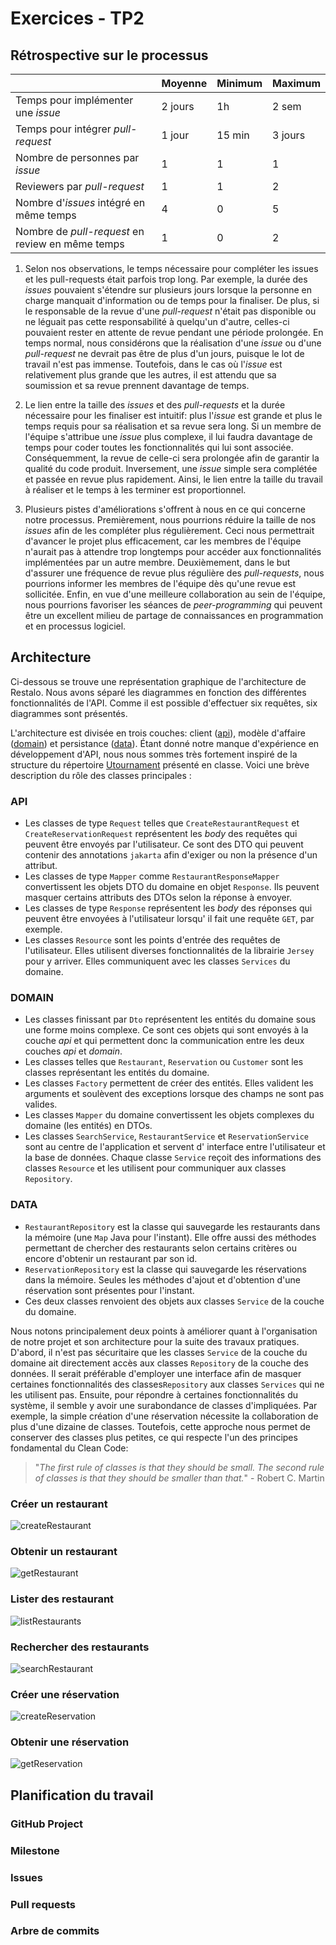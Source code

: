 # Exercices - TP2

## Rétrospective sur le processus

|                                                  | Moyenne | Minimum | Maximum |
|--------------------------------------------------|---------|---------|---------|
| Temps pour implémenter une _issue_               | 2 jours | 1h      | 2 sem   |
| Temps pour intégrer _pull-request_               | 1 jour  | 15 min  | 3 jours |
| Nombre de personnes par _issue_                  | 1       | 1       | 1       |
| Reviewers par _pull-request_                     | 1       | 1       | 2       |
| Nombre d'_issues_ intégré en même temps          | 4       | 0       | 5       |
| Nombre de _pull-request_ en review en même temps | 1       | 0       | 2       |

1. Selon nos observations, le temps nécessaire pour compléter les issues et les pull-requests était parfois trop 
   long. Par exemple, la durée des _issues_ pouvaient s'étendre sur plusieurs jours lorsque la personne en charge 
   manquait d'information ou de temps pour la finaliser. De plus, si le responsable de la revue d'une _pull-request_ 
   n'était pas disponible ou ne léguait pas cette responsabilité à quelqu'un d'autre, celles-ci pouvaient rester en 
   attente de revue pendant une période prolongée. En temps normal, nous considérons que la réalisation d'une 
   _issue_ ou d'une _pull-request_ ne devrait pas être de plus d'un jours, puisque le lot de travail n'est pas 
   immense. Toutefois, dans le cas où l'_issue_ est relativement plus grande que les autres, il est attendu que sa 
   soumission et sa revue prennent davantage de temps.

2. Le lien entre la taille des _issues_ et des _pull-requests_ et la durée nécessaire pour les finaliser est intuitif: 
   plus l'_issue_ est grande et plus le temps requis pour sa réalisation et sa revue sera long. Si un membre de 
   l'équipe s'attribue une _issue_ plus complexe, il lui faudra davantage de temps pour coder toutes les 
   fonctionnalités qui lui sont associée. Conséquemment, la revue de celle-ci sera prolongée afin de garantir la 
   qualité du code produit. Inversement, une _issue_ simple sera complétée et passée en revue plus rapidement. Ainsi, 
   le lien entre la taille du travail à réaliser et le temps à les terminer est proportionnel.

3. Plusieurs pistes d'améliorations s'offrent à nous en ce qui concerne notre processus. Premièrement, nous 
   pourrions réduire la taille de nos _issues_ afin de les compléter plus régulièrement. Ceci nous permettrait 
   d'avancer le projet plus efficacement, car les membres de l'équipe n'aurait pas à attendre trop longtemps pour 
   accéder aux fonctionnalités implémentées par un autre membre. Deuxièmement, dans le but d'assurer une fréquence de 
   revue plus régulière des _pull-requests_, nous pourrions informer les membres de l'équipe dès qu'une revue est 
   sollicitée. Enfin, en vue d'une meilleure collaboration au sein de l'équipe, nous pourrions favoriser les séances 
   de _peer-programming_ qui peuvent être un excellent milieu de partage de connaissances en programmation et en 
   processus logiciel.

## Architecture

Ci-dessous se trouve une représentation graphique de l'architecture de Restalo. Nous avons séparé les diagrammes en
fonction des différentes fonctionnalités de l'API. Comme il est possible d'effectuer six requêtes, six diagrammes sont
présentés.

L'architecture est divisée en trois couches: client ([api](#api)), modèle d'affaire ([domain](#domain)) et
persistance ([data](#data)). Étant donné notre manque d'expérience en développement d'API, nous nous sommes très
fortement inspiré de la structure du répertoire [Utournament](https://github.com/glo2003/UTournament) présenté en 
classe. Voici une brève description du rôle des classes principales :

### API

- Les classes de type `Request` telles que `CreateRestaurantRequest` et `CreateReservationRequest` représentent les
  *body* des requêtes qui peuvent être envoyés par l'utilisateur. Ce sont des DTO qui peuvent contenir des
  annotations `jakarta` afin d'exiger ou non la présence d'un attribut.
- Les classes de type `Mapper` comme `RestaurantResponseMapper` convertissent les objets DTO du domaine en
  objet `Response`. Ils peuvent masquer certains attributs des DTOs selon la réponse à envoyer.
- Les classes de type `Response` représentent les *body* des réponses qui peuvent être envoyées à l'utilisateur lorsqu'
  il fait une requête `GET`, par exemple.
- Les classes `Resource` sont les points d'entrée des requêtes de l'utilisateur. Elles utilisent diverses
  fonctionnalités de la librairie `Jersey` pour y arriver. Elles communiquent avec les classes `Services` du domaine.

### DOMAIN

- Les classes finissant par `Dto` représentent les entités du domaine sous une forme moins complexe. Ce sont ces objets
  qui sont envoyés à la couche *api* et qui permettent donc la communication entre les deux couches *api* et *domain*.
- Les classes telles que `Restaurant`, `Reservation` ou `Customer` sont les classes représentant les entités du domaine.
- Les classes `Factory` permettent de créer des entités. Elles valident les arguments et soulèvent des exceptions
  lorsque des champs ne sont pas valides.
- Les classes `Mapper` du domaine convertissent les objets complexes du domaine (les entités) en DTOs.
- Les classes `SearchService`, `RestaurantService` et `ReservationService` sont au centre de l'application et servent d'
  interface entre l'utilisateur et la base de données. Chaque classe `Service` reçoit des informations des
  classes `Resource` et les utilisent pour communiquer aux classes `Repository`.

### DATA

- `RestaurantRepository` est la classe qui sauvegarde les restaurants dans la mémoire (une `Map` Java pour l'instant).
  Elle offre aussi des méthodes permettant de chercher des restaurants selon certains critères ou encore d'obtenir un
  restaurant par son id.
- `ReservationRepository` est la classe qui sauvegarde les réservations dans la mémoire. Seules les méthodes d'ajout et
  d'obtention d'une réservation sont présentes pour l'instant.
- Ces deux classes renvoient des objets aux classes `Service` de la couche du domaine.

Nous notons principalement deux points à améliorer quant à l'organisation de notre projet et son architecture pour 
la suite des travaux pratiques. D'abord, il n'est pas sécuritaire que les classes `Service` de la couche du 
domaine ait directement accès aux classes `Repository` de la couche des données. Il serait préférable d'employer une 
interface afin de masquer certaines fonctionnalités des classes`Repository` aux classes `Services` qui ne les 
utilisent pas. Ensuite, pour répondre à certaines fonctionnalités du système, il semble y avoir une surabondance de 
classes d'impliquées. Par exemple, la simple création d'une réservation nécessite la collaboration de plus d'une 
dizaine de classes. Toutefois, cette approche nous permet de conserver des classes plus petites, ce qui respecte l'un 
des principes fondamental du Clean Code:
> "_The first rule of classes is that they should be small. The second rule of classes is that they should be smaller 
than that._" - Robert C. Martin

### Créer un restaurant

![createRestaurant](pictures_tp2/createRestaurant.png)

### Obtenir un restaurant

![getRestaurant](pictures_tp2/getRestaurant.png)

### Lister des restaurant

![listRestaurants](pictures_tp2/listRestaurants.png)

### Rechercher des restaurants

![searchRestaurant](pictures_tp2/searchRestaurant.png)

### Créer une réservation

![createReservation](pictures_tp2/createReservation.png)

### Obtenir une réservation

![getReservation](pictures_tp2/getReservation.png)

## Planification du travail

### GitHub Project

### Milestone

### Issues

### Pull requests

### Arbre de commits

